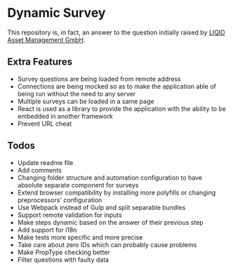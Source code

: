 
# Dynamic Survey

This repository is, in fact, an answer to the question initially raised by [LIQID Asset Management GmbH].


## Extra Features

  - Survey questions are being loaded from remote address
  - Connections are being mocked so as to make the application able of being run without the need to any server
  - Multiple surveys can be loaded in a same page
  - React is used as a library to provide the application with the ability to be embedded in another framework
  - Prevent URL cheat


## Todos

  - Update readme file
  - Add comments
  - Changing folder structure and automation configuration to have absolute separate component for surveys
  - Extend browser compatibility by installing more polyfills or changing preprocessors' configuration
  - Use Webpack instead of Gulp and split separable bundles
  - Support remote validation for inputs
  - Make steps dynamic based on the answer of their previous step
  - Add support for i18n
  - Make tests more specific and more precise
  - Take care about zero IDs which can probably cause problems
  - Make PropType checking better
  - Filter questions with faulty data

[LIQID Asset Management GmbH]: <https://www.liqid.de/>